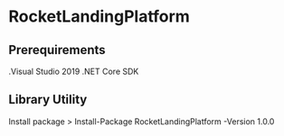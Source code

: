 # RocketLandingPlatform
## Prerequirements
.Visual Studio 2019
.NET Core SDK

## Library Utility
Install package >
Install-Package RocketLandingPlatform -Version 1.0.0
